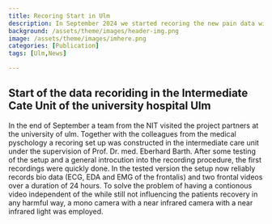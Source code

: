 ```yaml
---
title: Recoring Start in Ulm
description: In September 2024 we started recoring the new pain data with focus on patients in the immediate recovery phase after an abdominal surgery.
background: /assets/theme/images/header-img.png
image: /assets/theme/images/imhere.png
categories: [Publication]
tags: [Ulm,News]

---
```


## Start of the data recoriding in the Intermediate Cate Unit of the university hospital Ulm

In the end of September a team from the NIT visited the project partners at the university of ulm. Together with the colleagues from the medical pyschology a recoring set up was constructed in the intermediate care unit under the supervision of Prof. Dr. med. Eberhard Barth. After some testing of the setup and a general introcution into the recording procedure, the first recordings were quickly done. In the tested version the setup now reliably records bio data (ECG, EDA and EMG of the frontalis) and two frontal videos over a duration of 24 hours. To solve the problem of having a contionous video independent of the while still not influencing the patients recovery in any harmful way, a mono camera with a near infrared camera with a near infrared light was employed. 


